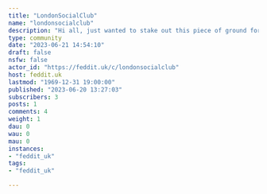 ```yaml
---
title: "LondonSocialClub" 
name: "londonsocialclub"
description: "Hi all, just wanted to stake out this piece of ground for r/LondonSocialClub. If it becomes necessary to spin this community up in the future, I'll be happy to add existing mods of the subreddit."
type: community
date: "2023-06-21 14:54:10"
draft: false
nsfw: false
actor_id: "https://feddit.uk/c/londonsocialclub"
host: feddit.uk
lastmod: "1969-12-31 19:00:00"
published: "2023-06-20 13:27:03"
subscribers: 3
posts: 1
comments: 4
weight: 1
dau: 0
wau: 0
mau: 0
instances:
- "feddit_uk"
tags: 
- "feddit_uk"

---
```

